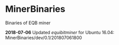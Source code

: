 # MinerBinaries
Binaries of EQB miner

**2018-07-06** Updated _equibitminer_ for Ubuntu 16.04: MinerBinaries/dev/0.1/201807061800

